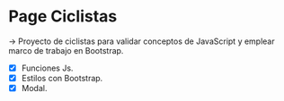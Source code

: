 # Page Ciclistas

-> Proyecto de ciclistas para validar conceptos de JavaScript y emplear marco de trabajo en Bootstrap.
- [x] Funciones Js.
- [x] Estilos con Bootstrap. 
- [x] Modal.
